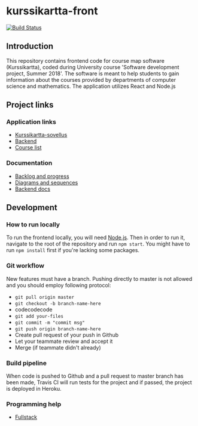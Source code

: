 # kurssikartta-front

[![Build Status](https://travis-ci.org/kurssikartta-ohtuprojekti/kurssikartta-front.svg?branch=master)](https://travis-ci.org/kurssikartta-ohtuprojekti/kurssikartta-front)

## Introduction

This repository contains frontend code for course map software (Kurssikartta), coded during University course 'Software development project, Summer 2018'. The software is meant to help students to gain information about the courses provided by departments of computer science and mathematics. The application utilizes React and Node.js

## Project links

### Application links

* [Kurssikartta-sovellus](https://kurssikartta.herokuapp.com/)
* [Backend](https://github.com/kurssikartta-ohtuprojekti/kurssikartta-back)
* [Course list](https://docs.google.com/spreadsheets/d/1K0w4aGHVwqZJpB8wm9sa9eye3nsQXPn2KvacnZGmlh8/edit#gid=91902172)

### Documentation
* [Backlog and progress](https://docs.google.com/spreadsheets/d/1PXgQVgB_MMsUWzie6D0eFcQnCfmKfAFmBePvULNeHoE/edit#gid=422100513)
* [Diagrams and sequences](https://github.com/kurssikartta-ohtuprojekti/kurssikartta-front/docs/diagrams_and_use_cases)
* [Backend docs](https://github.com/kurssikartta-ohtuprojekti/kurssikartta-back/docs)


## Development

### How to run locally

To run the frontend locally, you will need [Node.js](https://nodejs.org/en/). Then in order to run it, navigate to the root of the repository and run `npm start`. You might have to run `npm install` first if you're lacking some packages.

### Git workflow

New features must have a branch. Pushing directly to master is not allowed and you should employ following protocol:

* `git pull origin master`
* `git checkout -b branch-name-here`
* codecodecode
* `git add your-files`
* `git commit -m "commit msg"`
* `git push origin branch-name-here`
* Create pull request of your push in Github
* Let your teammate review and accept it
* Merge (if teammate didn't already)

### Build pipeline

When code is pushed to Github and a pull request to master branch has been made, Travis CI will run tests for the project and if passed, the project is deployed in Heroku.

### Programming help

* [Fullstack](https://fullstackopen.github.io/)
